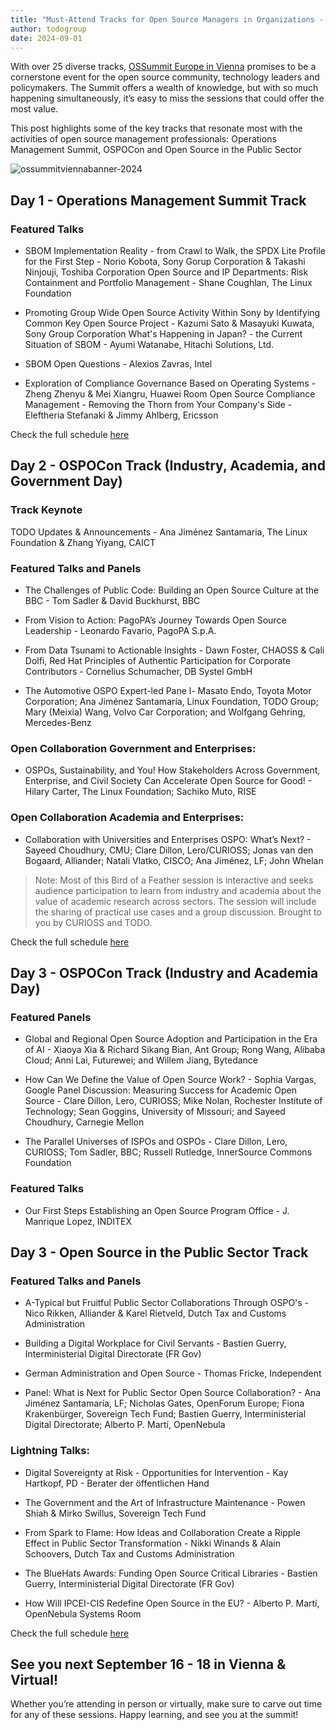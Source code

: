 ```yaml
---
title: "Must-Attend Tracks for Open Source Managers in Organizations - OSSummit Vienna 204"
author: todogroup
date: 2024-09-01
---
```


With over 25 diverse tracks, [OSSummit Europe in Vienna](https://events.linuxfoundation.org/open-source-summit-europe/program/schedule/) promises to be a cornerstone event for the open source 
community, technology leaders and policymakers. The Summit offers a wealth of knowledge, but with so much happening simultaneously, it’s easy to miss the sessions that could offer the most value. 

This post highlights some of the key tracks that resonate most with the activities of open source management professionals: Operations Management Summit, OSPOCon and Open Source in the Public Sector

![ossummitviennabanner-2024](https://github.com/user-attachments/assets/29d3e97f-83e4-488b-a1b3-53a4ba6b65a3)


## Day 1 - Operations Management Summit Track

### Featured Talks

- SBOM Implementation Reality - from Crawl to Walk, the SPDX Lite Profile for the First Step - Norio Kobota, Sony Gorup Corporation & Takashi Ninjouji, Toshiba Corporation
Open Source and IP Departments: Risk Containment and Portfolio Management - Shane Coughlan, The Linux Foundation

- Promoting Group Wide Open Source Activity Within Sony by Identifying Common Key Open Source Project - Kazumi Sato & Masayuki Kuwata, Sony Group Corporation
What's Happening in Japan? - the Current Situation of SBOM - Ayumi Watanabe, Hitachi Solutions, Ltd.

- SBOM Open Questions - Alexios Zavras, Intel
  
- Exploration of Compliance Governance Based on Operating Systems - Zheng Zhenyu & Mei Xiangru, Huawei Room
Open Source Compliance Management - Removing the Thorn from Your Company's Side - Eleftheria Stefanaki & Jimmy Ahlberg, Ericsson 

Check the full schedule [here](https://osseu2024.sched.com/overview/type/Operations+Management+Summit) 

## Day 2 - OSPOCon Track (Industry, Academia, and Government Day)

### Track Keynote

TODO Updates & Announcements - Ana Jiménez Santamaria, The Linux Foundation & Zhang Yiyang, CAICT

### Featured Talks and Panels

- The Challenges of Public Code: Building an Open Source Culture at the BBC - Tom Sadler & David Buckhurst, BBC

- From Vision to Action: PagoPA’s Journey Towards Open Source Leadership - Leonardo Favario, PagoPA S.p.A.

- From Data Tsunami to Actionable Insights - Dawn Foster, CHAOSS & Cali Dolfi, Red Hat
Principles of Authentic Participation for Corporate Contributors - Cornelius Schumacher, DB Systel GmbH

- The Automotive OSPO Expert-led Pane l- Masato Endo, Toyota Motor Corporation; Ana Jiménez Santamaría, Linux Foundation, TODO Group; Mary (Meixia) Wang, Volvo Car Corporation; and Wolfgang Gehring, Mercedes-Benz

### Open Collaboration Government and Enterprises:

- OSPOs, Sustainability, and You! How Stakeholders Across Government, Enterprise, and Civil Society Can Accelerate Open Source for Good! - Hilary Carter, The Linux Foundation; Sachiko Muto, RISE


### Open Collaboration Academia and Enterprises:

- Collaboration with Universities and Enterprises OSPO: What’s Next? - Sayeed Choudhury, CMU; Clare Dillon, Lero/CURIOSS; Jonas van den Bogaard, Alliander; Natali Vlatko, CISCO; Ana Jiménez, LF; John Whelan

> Note: Most of this Bird of a Feather session is interactive and seeks audience participation to learn from industry and academia about the value of academic research across sectors. The session will include the sharing of practical use cases and a group discussion. Brought to you by CURIOSS and TODO.

Check the full schedule [here](https://osseu2024.sched.com/overview/type/OSPOCon)


## Day 3 - OSPOCon Track (Industry and Academia Day)

### Featured Panels

- Global and Regional Open Source Adoption and Participation in the Era of AI - Xiaoya Xia & Richard Sikang Bian, Ant Group; Rong Wang, Alibaba Cloud; Anni Lai, Futurewei; and Willem Jiang, Bytedance

- How Can We Define the Value of Open Source Work? - Sophia Vargas, Google
Panel Discussion: Measuring Success for Academic Open Source - Clare Dillon, Lero, CURIOSS; Mike Nolan, Rochester Institute of Technology; Sean Goggins, University of Missouri; and Sayeed Choudhury, Carnegie Mellon

- The Parallel Universes of ISPOs and OSPOs - Clare Dillon, Lero, CURIOSS; Tom Sadler, BBC; Russell Rutledge, InnerSource Commons Foundation 

### Featured Talks

- Our First Steps Establishing an Open Source Program Office - J. Manrique Lopez, INDITEX 


## Day 3 - Open Source in the Public Sector Track 

### Featured Talks and Panels
- A-Typical but Fruitful Public Sector Collaborations Through OSPO's - Nico Rikken, Alliander & Karel Rietveld, Dutch Tax and Customs Administration 

- Building a Digital Workplace for Civil Servants - Bastien Guerry, Interministerial Digital Directorate (FR Gov)

- German Administration and Open Source - Thomas Fricke, Independent 

- Panel: What is Next for Public Sector Open Source Collaboration? - Ana Jiménez Santamaría, LF; Nicholas Gates, OpenForum Europe; Fiona Krakenbürger, Sovereign Tech Fund; Bastien Guerry, Interministerial Digital Directorate; Alberto P. Martí, OpenNebula 


### Lightning Talks:

- Digital Sovereignty at Risk - Opportunities for Intervention - Kay Hartkopf, PD - Berater der öffentlichen Hand 

- The Government and the Art of Infrastructure Maintenance - Powen Shiah & Mirko Swillus, Sovereign Tech Fund

- From Spark to Flame: How Ideas and Collaboration Create a Ripple Effect in Public Sector Transformation - Nikki Winands & Alain Schoovers, Dutch Tax and Customs Administration

- The BlueHats Awards: Funding Open Source Critical Libraries - Bastien Guerry, Interministerial Digital Directorate (FR Gov)

- How Will IPCEI-CIS Redefine Open Source in the EU? - Alberto P. Martí, OpenNebula Systems Room 

Check the full schedule [here](https://osseu2024.sched.com/overview/type/Open+Source+in+the+Public+Sector) 


## See you next September 16 - 18 in Vienna & Virtual!

Whether you’re attending in person or virtually, make sure to carve out time for any of these sessions. Happy learning, and see you at the summit!
